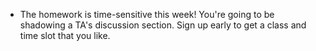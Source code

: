 * The homework is time-sensitive this week! You're going to be shadowing a TA's discussion section. Sign up early to get a class and time slot that you like.
